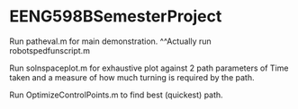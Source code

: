 # EENG598BSemesterProject
Run patheval.m for main demonstration.
^^Actually run robotspedfunscript.m

Run solnspaceplot.m for exhaustive plot against 2 path parameters of Time taken and a measure of how much turning is required by the path. 

Run OptimizeControlPoints.m to find best (quickest) path.